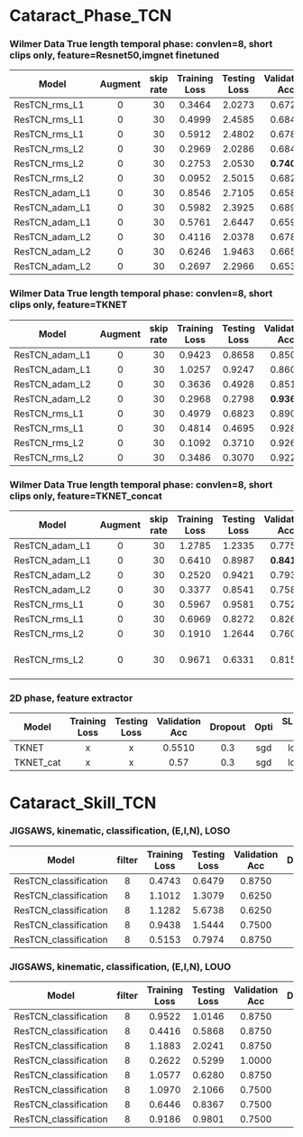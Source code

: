 # Cataract_Phase_TCN

### Wilmer Data True length temporal phase: convlen=8, short clips only, feature=Resnet50,imgnet finetuned
Model | Augment | skip rate | Training Loss | Testing Loss | Validation Acc |  Dropout | Opti | SLURM ID| Notes |
---|:---:|:---:|:---:|:---:|:---:|:---:|:---:|:---: | :---:  |
ResTCN_rms_L1 | 0 | 30 | 0.3464 | 2.0273 | 0.6728 | 0.0 | rms | 11721946 |  |
ResTCN_rms_L1 | 0 | 30 | 0.4999 | 2.4585 | 0.6849 | 0.3 | rms | 11721893 |  |
ResTCN_rms_L1 | 0 | 30 | 0.5912 | 2.4802 | 0.6781 | 0.5 | rms | 11721960 |  |
ResTCN_rms_L2 | 0 | 30 | 0.2969 | 2.0286 | 0.6845 | 0.0 | rms | 11721972 |  |
ResTCN_rms_L2 | 0 | 30 | 0.2753 | 2.0530 | **0.7402** | 0.3 | rms | 11721993 |  |
ResTCN_rms_L2 | 0 | 30 | 0.0952 | 2.5015 | 0.6823 | 0.5 | rms | 11722007 |  |
ResTCN_adam_L1 | 0 | 30 | 0.8546 | 2.7105 | 0.6587 | 0.0 | adam | 11930685 |  |
ResTCN_adam_L1 | 0 | 30 | 0.5982 | 2.3925 | 0.6894 | 0.3 | adam | 11932491 |  |
ResTCN_adam_L1 | 0 | 30 | 0.5761 | 2.6447 | 0.6590 | 0.5 | adam | 11933330 |  |
ResTCN_adam_L2 | 0 | 30 | 0.4116 | 2.0378 | 0.6783 |  0.0 | adam | 11926746 |  |
ResTCN_adam_L2 | 0 | 30 | 0.6246 | 1.9463 | 0.6652 |  0.3 | adam | 11928035 |  |
ResTCN_adam_L2 | 0 | 30 | 0.2697 | 2.2966 | 0.6539 | 0.5 | adam | 11928707 |  |

### Wilmer Data True length temporal phase: convlen=8, short clips only, feature=TKNET
Model | Augment | skip rate | Training Loss | Testing Loss | Validation Acc |  Dropout | Opti | SLURM ID| Notes |
---|:---:|:---:|:---:|:---:|:---:|:---:|:---:|:---: | :---:  |
ResTCN_adam_L1 | 0 | 30 | 0.9423 | 0.8658 | 0.8505 | 0.3 | adam | 13913990 | feat_dim=256 |
ResTCN_adam_L1 | 0 | 30 | 1.0257 | 0.9247 | 0.8607 | 0.5 | adam | 13913981 | feat_dim=256 |
ResTCN_adam_L2 | 0 | 30 | 0.3636 | 0.4928 | 0.8517 | 0.3 | adam | 13913985 | feat_dim=256 |
ResTCN_adam_L2 | 0 | 30 | 0.2968 | 0.2798 | **0.9364** | 0.5 | adam | 13913987 | feat_dim=256 |
ResTCN_rms_L1 | 0 | 30 | 0.4979 | 0.6823 | 0.8902 | 0.3 | rms | 13913995 | feat_dim=256 |
ResTCN_rms_L1 | 0 | 30 | 0.4814 | 0.4695 | 0.9286 | 0.5 | rms | 13913996 | feat_dim=256 |
ResTCN_rms_L2 | 0 | 30 | 0.1092 | 0.3710 | 0.9267 | 0.3 | rms | 13913997 | feat_dim=256 |
ResTCN_rms_L2 | 0 | 30 | 0.3486 | 0.3070 | 0.9225 | 0.5 | rms | 13913999 | feat_dim=256 |

### Wilmer Data True length temporal phase: convlen=8, short clips only, feature=TKNET_concat
Model | Augment | skip rate | Training Loss | Testing Loss | Validation Acc |  Dropout | Opti | SLURM ID| Notes |
---|:---:|:---:|:---:|:---:|:---:|:---:|:---:|:---: | :---:  |
ResTCN_adam_L1 | 0 | 30 | 1.2785 | 1.2335 | 0.7753 | 0.3 | adam | 13914077 | feat_dim=448 |
ResTCN_adam_L1 | 0 | 30 | 0.6410 | 0.8987 | **0.8410** | 0.5 | adam | 13914082 | feat_dim=448 |
ResTCN_adam_L2 | 0 | 30 | 0.2520 | 0.9421 | 0.7933 | 0.3 | adam | 13914158 | feat_dim=448 |
ResTCN_adam_L2 | 0 | 30 | 0.3377 | 0.8541 | 0.7583 | 0.5 | adam | 13914160 | feat_dim=448 |
ResTCN_rms_L1 | 0 | 30 | 0.5967 | 0.9581 | 0.7528 | 0.3 | rms | 13914162 | feat_dim=448 |
ResTCN_rms_L1 | 0 | 30 | 0.6969 | 0.8272 | 0.8265 | 0.5 | rms | 13914163 | feat_dim=448 |
ResTCN_rms_L2 | 0 | 30 | 0.1910 | 1.2644 | 0.7603 | 0.3 | rms | 13914166 | feat_dim=448 |
ResTCN_rms_L2 | 0 | 30 | 0.9671 | 0.6331 | 0.8156 | 0.5 | rms | 13914168 | feat_dim=448, these are not done yet |


### 2D phase, feature extractor
Model |  Training Loss | Testing Loss | Validation Acc |  Dropout | Opti | SLURM ID| Notes |
---|:---:|:---:|:---:|:---:|:---:|:---:|:---:|
TKNET | x | x | 0.5510 | 0.3 | sgd | local |   
TKNET_cat | x | x | 0.57 | 0.3 | sgd | local |  

# Cataract_Skill_TCN

### JIGSAWS, kinematic, classification, (E,I,N), LOSO
Model | filter | Training Loss | Testing Loss | Validation Acc |  Dropout | Opti | SLURM ID| Notes |
---|:---:|:---:|:---:|:---:|:---:|:---:|:---: | :---:  |
ResTCN_classification | 8 | 0.4743 | 0.6479 | 0.8750 | 0.3 | adam | local | split=1
ResTCN_classification | 8 | 1.1012 | 1.3079 | 0.6250 | 0.3 | adam | local | split=2
ResTCN_classification | 8 | 1.1282 | 5.6738 | 0.6250 | 0.3 | adam | local | split=3
ResTCN_classification | 8 | 0.9438 | 1.5444 | 0.7500 | 0.3 | adam | local | split=4
ResTCN_classification | 8 | 0.5153 | 0.7974 | 0.8750 | 0.3 | adam | local | split=5


### JIGSAWS, kinematic, classification, (E,I,N), LOUO
Model | filter | Training Loss | Testing Loss | Validation Acc |  Dropout | Opti | SLURM ID| Notes |
---|:---:|:---:|:---:|:---:|:---:|:---:|:---: | :---:  |
ResTCN_classification | 8 | 0.9522 | 1.0146 | 0.8750 | 0.3 | adam | local | split=1
ResTCN_classification | 8 | 0.4416 | 0.5868 | 0.8750 | 0.3 | adam | local | split=2
ResTCN_classification | 8 | 1.1883 | 2.0241 | 0.8750 | 0.3 | adam | local | split=3
ResTCN_classification | 8 | 0.2622 | 0.5299 | 1.0000 | 0.3 | adam | local | split=4
ResTCN_classification | 8 | 1.0577 | 0.6280 | 0.8750 | 0.3 | adam | local | split=5
ResTCN_classification | 8 | 1.0970 | 2.1066 | 0.7500 | 0.3 | adam | local | split=6
ResTCN_classification | 8 | 0.6446 | 0.8367 | 0.7500 | 0.3 | adam | local | split=7
ResTCN_classification | 8 | 0.9186 | 0.9801 | 0.7500 | 0.3 | adam | local | split=8




